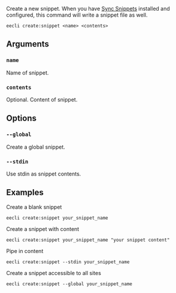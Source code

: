 Create a new snippet. When you have [Sync Snippets](https://github.com/rsanchez/sync_snippets) installed and configured, this command will write a snippet file as well.

```
eecli create:snippet <name> <contents>
```

## Arguments

### `name`

Name of snippet.

### `contents`

Optional. Content of snippet.

## Options

### `--global`

Create a global snippet.

### `--stdin`

Use stdin as snippet contents.

## Examples

Create a blank snippet

```
eecli create:snippet your_snippet_name
```

Create a snippet with content

```
eecli create:snippet your_snippet_name "your snippet content"
```

Pipe in content

```
eecli create:snippet --stdin your_snippet_name
```

Create a snippet accessible to all sites

```
eecli create:snippet --global your_snippet_name
```